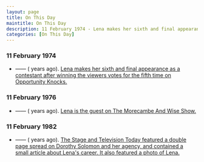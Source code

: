 ```yaml
---
layout: page
title: On This Day
maintitle: On This Day
description: 11 February 1974 - Lena makes her sixth and final appearance as a contestant after winning the viewers votes for the fifth time on Opportunity Knocks. 11 February 1982 - The Stage and Television Today featured a double page spread on Dorothy Solomon and her agency, and contained a small article about Lena's career. It also featured a photo of Lena.
categories: [On This Day]
---
```


### 11 February 1974
* —— (<span id="age1"></span> years ago). [Lena makes her sixth and final appearance as a contestant after winning the viewers votes for the fifth time on Opportunity Knocks.](/thames%20television/opportunity%20knocks/1974/02/11/opportunity-knocks.html)

### 11 February 1976
* —— (<span id="age2"></span> years ago). [Lena is the guest on The Morecambe And Wise Show.](/bbc%20one/bbc%20two/1976/02/11/the-morecambe-and-wise-show.html)

### 11 February 1982
* —— (<span id="age3"></span> years ago). [The Stage and Television Today featured a double page spread on Dorothy Solomon and her agency, and contained a small article about Lena's career. It also featured a photo of Lena.](/the%20stage%20and%20television%20today/1982/02/11/the-stage-and-television-today.html)

<!-- Script for calculating number of years ago -->
<script>
var dob = '19740211';
var year = Number(dob.substr(0, 4));
var month = Number(dob.substr(4, 2)) - 1;
var day = Number(dob.substr(6, 2));
var today = new Date();
var age1 = today.getFullYear() - year;
if (today.getMonth() < month || (today.getMonth() == month && today.getDate() < day)) {
  age1--;
}
document.getElementById("age1").innerHTML=age1;

var dob = '19760211';
var year = Number(dob.substr(0, 4));
var month = Number(dob.substr(4, 2)) - 1;
var day = Number(dob.substr(6, 2));
var today = new Date();
var age2 = today.getFullYear() - year;
if (today.getMonth() < month || (today.getMonth() == month && today.getDate() < day)) {
age2--;
}
document.getElementById("age2").innerHTML=age2;

var dob = '19820211';
var year = Number(dob.substr(0, 4));
var month = Number(dob.substr(4, 2)) - 1;
var day = Number(dob.substr(6, 2));
var today = new Date();
var age3 = today.getFullYear() - year;
if (today.getMonth() < month || (today.getMonth() == month && today.getDate() < day)) {
age3--;
}
document.getElementById("age3").innerHTML=age3;
</script>

